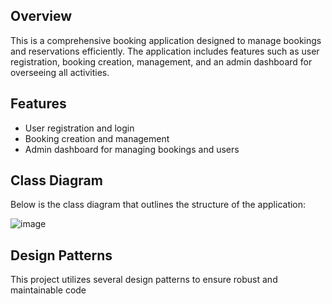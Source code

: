 
## Overview
This is a comprehensive booking application designed to manage bookings and reservations efficiently. The application includes features such as user registration, booking creation, management, and an admin dashboard for overseeing all activities.

## Features
- User registration and login
- Booking creation and management
- Admin dashboard for managing bookings and users

## Class Diagram
Below is the class diagram that outlines the structure of the application:

![image](https://github.com/HudaAlhadi/MediBook/assets/139655754/f2a856cd-8d44-4172-bf0b-292977e711d4)


## Design Patterns
This project utilizes several design patterns to ensure robust and maintainable code
